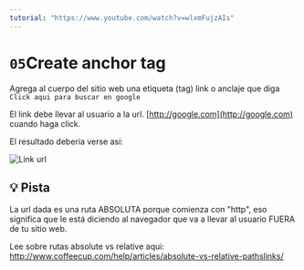 ```yaml
---
tutorial: "https://www.youtube.com/watch?v=wlxmFujzAIs"
---
```

# `05`Create anchor tag

Agrega al cuerpo del sitio web una etiqueta (tag) link o anclaje que diga `Click aqui para buscar en google`

El link debe llevar al usuario a la url. [http://google.com](http://google.com) cuando haga click.

El resultado debería verse así:

![Link url](http://i.imgur.com/GGj8vBu.png)

## 💡 Pista
La url dada es una ruta ABSOLUTA porque comienza con "http", eso significa que le está diciendo al navegador que va a llevar al usuario FUERA de tu sitio web.

Lee sobre rutas absolute vs relative aqui: http://www.coffeecup.com/help/articles/absolute-vs-relative-pathslinks/
